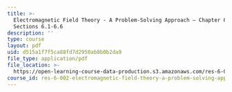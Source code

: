 ```yaml
---
title: >-
  Electromagnetic Field Theory - A Problem-Solving Approach – Chapter 6:
  Sections 6.1-6.6
description: ''
type: course
layout: pdf
uid: d515a1f7f5ca88fd7d2950ab8b0b2da9
file_type: application/pdf
file_location: >-
  https://open-learning-course-data-production.s3.amazonaws.com/res-6-002-electromagnetic-field-theory-a-problem-solving-approach-spring-2008/d515a1f7f5ca88fd7d2950ab8b0b2da9_MITRES_6_002S08_chp06_text.pdf
course_id: res-6-002-electromagnetic-field-theory-a-problem-solving-approach-spring-2008
---
```

